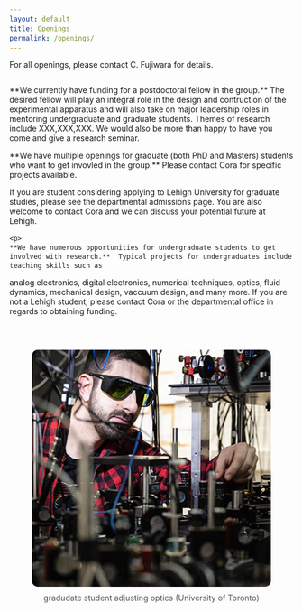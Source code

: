 ```yaml
---
layout: default
title: Openings
permalink: /openings/
---
```


For all openings, please contact C. Fujiwara for details.

<div style="display: flex; flex-wrap: wrap; gap: 2rem; margin-bottom: 2rem; align-items: flex-start;">
  <div style="flex: 1; min-width: 250px;">
    <p>
   **We currently have funding for a postdoctoral fellow in the group.**  The desired fellow will play an integral role in the design and contruction of the experimental apparatus and will also take on major leadership roles in mentoring undergraduate and graduate students.  Themes of research include XXX,XXX,XXX.  We would also be more than happy to have you come and give a research seminar.
    </p>
    <p>
**We have multiple openings for graduate (both PhD and Masters) students who want to get invovled in the group.**  Please contact Cora for specific projects available.

If you are student considering applying to Lehigh University for graduate studies, please see the departmental admissions page. You are also welcome to contact Cora and we can discuss your potential future at Lehigh.
    </p>
	
	<p>
	**We have numerous opportunities for undergraduate students to get involved with research.**  Typical projects for undergraduates include teaching skills such as 
analog electronics, digital electronics, numerical techniques, optics, fluid dynamics, mechanical design, vaccuum design, and many more. If you are not a Lehigh student, please contact Cora or the departmental office in regards to obtaining funding.
	</p>
  </div>

  <div style="flex: 1; min-width: 250px;">
<figure style="flex: 1; min-width: 250px; text-align: center;">
    <img src="/assets/img/adjust.jpg" alt="grad student adjusting optics" style="width: 100%; max-width: 100%; border-radius: 10px;">
    <figcaption style="margin-top: 0.5rem; color: #555;">gradudate student adjusting optics (University of Toronto)</figcaption>
  </figure>
  
  </div>
</div>